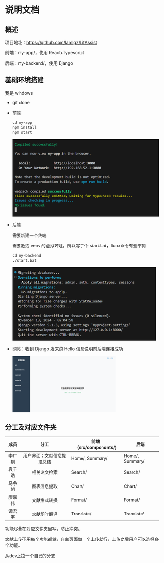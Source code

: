 # 说明文档



## 概述

项目地址：https://github.com/lamlgz/LitAssist

前端：my-app/，使用 React+Typescript

后端：my-backend/，使用 Django

## 基础环境搭建

我是 windows

* git clone

* 前端

  ```
  cd my-app
  npm install
  npm start
  ```

  <img src="pictures/pic-1.png" alt="alt text" style="zoom:50%;" />

  

* 后端

  需要新建一个终端
  
  需要激活 venv 的虚拟环境，所以写了个 start.bat，liunx命令有些不同
  
  ```
  cd my-backend
  ./start.bat
  ```
  
  <img src="pictures/pic-2.png" alt="alt text" style="zoom:50%;" />
  
* 网站：收到 Django 发来的 Hello 信息说明前后端连接成功

  <img src="pictures/pic-3.png" alt="alt text" style="zoom: 33%;" />



## 分工及对应文件夹

|  成员  |            分工            | 前端（src/compononts/) | 后端            |
| :----: | :------------------------: | ---------------------- | --------------- |
| 李广钊 | 用户界面；文献信息提取总结 | Home/, Summary/        | Home/, Summary/ |
| 袁千皓 |        相关论文检索        | Search/                | Search/         |
| 马争朝 |        图表信息提取        | Chart/                 | Chart/          |
| 廖嘉伟 |        文献格式转换        | Format/                | Format/         |
| 谭君宇 |        文献即时翻译        | Translate/             | Translate/      |

功能尽量在对应文件夹里写，防止冲突。

文献上传不用每个功能都做，在主页面做一个上传就行，上传之后用户可以选择各个功能。

从dev上拉一个自己的分支

